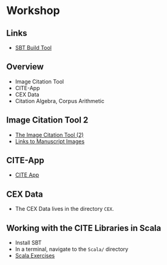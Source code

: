 # Workshop

## Links

- [SBT Build Tool](http://www.scala-sbt.org)

## Overview

- Image Citation Tool
- CITE-App
- CEX Data
- Citation Algebra, Corpus Arithmetic

## Image Citation Tool 2

- [The Image Citation Tool (2)](http://www.homermultitext.org/ict2/)
- [Links to Manuscript Images](2017a_image_collections.html)

## CITE-App

- [CITE App](cite-1.3.4.html)

## CEX Data

- The CEX Data lives in the directory `CEX`.

## Working with the CITE Libraries in Scala

- Install SBT
- In a terminal, navigate to the `Scala/` directory
- [Scala Exercises](Scala.html)
